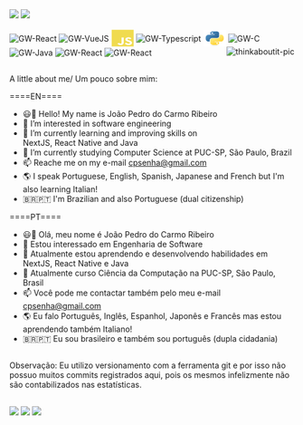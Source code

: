 <picture>
  <source
    srcset="https://github-readme-stats.vercel.app/api?username=JoaoGW&show_icons=true&theme=tokyonight"
    media="(prefers-color-scheme: dark)"
  />
  <source
    srcset="https://github-readme-stats.vercel.app/api?username=JoaoGW&show_icons=true"
    media="(prefers-color-scheme: light), (prefers-color-scheme: no-preference)"
  />
  <img src="https://github-readme-stats.vercel.app/api?username=JoaoGW&show_icons=true" />
</picture>

<picture>
  <source
    srcset="https://github-readme-stats.vercel.app/api/top-langs/?username=JoaoGW&layout=donut&theme=tokyonight"
    media="(prefers-color-scheme: dark)"
  />
  <source
    srcset="https://github-readme-stats.vercel.app/api/top-langs/?username=JoaoGW&layout=donut&theme=dark"
    media="(prefers-color-scheme: light), (prefers-color-scheme: no-preference)"
  />
  <img src="https://github-readme-stats.vercel.app/api?username=JoaoGW&show_icons=true" />
</picture>

<div style="display: inline_block"><br>
  <img align="center" alt="GW-React" height="30" width="40" src="https://icongr.am/devicon/react-original-wordmark.svg">
  <img align="center" alt="GW-VueJS" height="30" width="40" src="https://icongr.am/devicon/vuejs-original-wordmark.svg">
  <img align="center" alt="GW-Javascript" height="30" width="40" src="https://raw.githubusercontent.com/devicons/devicon/master/icons/javascript/javascript-plain.svg">
  <img align="center" alt="GW-Typescript" height="30" width="40" src="https://icongr.am/devicon/typescript-original.svg">
  <img align="center" alt="GW-Python" height="30" width="40" src="https://raw.githubusercontent.com/devicons/devicon/master/icons/python/python-original.svg">
  <img align="center" alt="GW-C" height="30" width="40" src="https://icongr.am/devicon/c-original.svg">
  <img align="center" alt="GW-Java" height="30" width="40" src="https://icongr.am/devicon/java-original.svg">
  <img align="right" alt="thinkaboutit-pic" height="150" src="https://miro.medium.com/max/1224/0*h5VbrXPSfo_lUSDj.png">
  <img align="center" alt="GW-React" height="30" width="40" src="https://icongr.am/devicon/git-original.svg?size=128&color=currentColor">
  <img align="center" alt="GW-React" height="30" width="40" src="https://icongr.am/devicon/mysql-original-wordmark.svg?size=128&color=currentColor">
</div>
  
  ##
  
  A little about me/ Um pouco sobre mim: 
  
  ====EN====
- 😃👋 Hello! My name is João Pedro do Carmo Ribeiro
- 👀 I’m interested in software engineering
- 🌱 I’m currently learning and improving skills on NextJS, React Native and Java
- 📖 I’m currently studying Computer Science at PUC-SP, São Paulo, Brazil
- 📫 Reache me on my e-mail cpsenha@gmail.com
- 🌎 I speak Portuguese, English, Spanish, Japanese and French but I'm also learning Italian!
- 🇧🇷🇵🇹 I'm Brazilian and also Portuguese (dual citizenship)

====PT====
- 😃👋 Olá, meu nome é João Pedro do Carmo Ribeiro
- 👀 Estou interessado em Engenharia de Software
- 🌱 Atualmente estou aprendendo e desenvolvendo habilidades em NextJS, React Native e Java
- 📖 Atualmente curso Ciência da Computação na PUC-SP, São Paulo, Brasil
- 📫 Você pode me contactar também pelo meu e-mail cpsenha@gmail.com
- 🌎 Eu falo Português, Inglês, Espanhol, Japonês e Francês mas estou aprendendo também Italiano!
- 🇧🇷🇵🇹 Eu sou brasileiro e também sou português (dupla cidadania)
  
 ##
 
<p>Observação: Eu utilizo versionamento com a ferramenta git e por isso não possuo muitos commits registrados aqui, pois os mesmos infelizmente não são contabilizados nas estatísticas.</p>

 ##

<div>
  <a href="https://www.instagram.com/joaopedcr/" target="_blank"><img src="https://img.shields.io/badge/-Instagram-%23E4405F?style=for-the-badge&logo=instagram&logoColor=white" target="_blank"></a>
  <a href = "mailto:cpsenha@gmail.com"><img src="https://img.shields.io/badge/-Gmail-%23333?style=for-the-badge&logo=gmail&logoColor=white" target="_blank"></a>
  <a href="https://www.linkedin.com/in/jo%C3%A3o-pedro-do-carmo-ribeiro/" target="_blank"><img src="https://img.shields.io/badge/-LinkedIn-%230077B5?style=for-the-badge&logo=linkedin&logoColor=white" target="_blank"></a>
</div>
